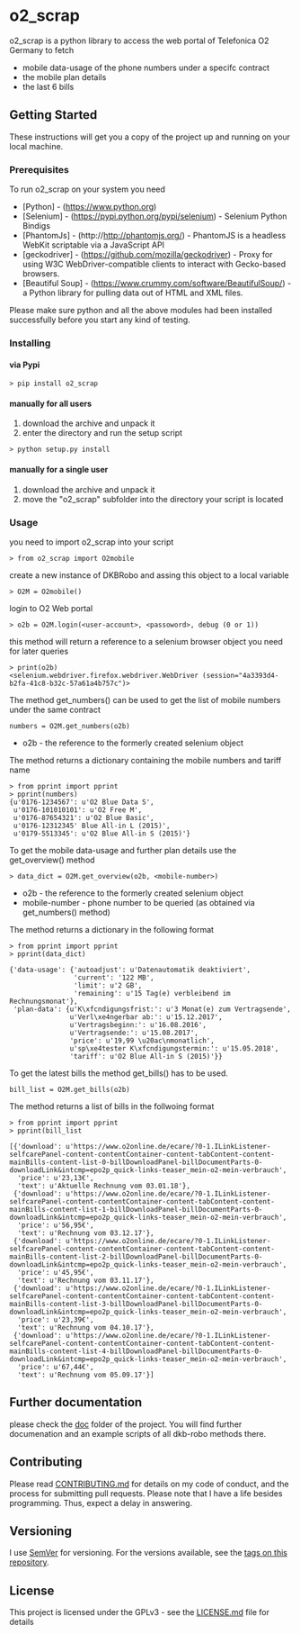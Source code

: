 # o2_scrap

o2_scrap is a python library to access the web portal of Telefonica O2 Germany to fetch 
- mobile data-usage of the phone numbers under a specifc contract
- the mobile plan details
- the last 6 bills

## Getting Started

These instructions will get you a copy of the project up and running on your local machine.

### Prerequisites

To run o2_scrap on your system you need

* [Python] - (https://www.python.org)
* [Selenium] - (https://pypi.python.org/pypi/selenium) - Selenium Python Bindigs 
* [PhantomJs] - (http://http://phantomjs.org/) - PhantomJS is a headless WebKit scriptable via a JavaScript API  
* [geckodriver] - (https://github.com/mozilla/geckodriver) - Proxy for using W3C WebDriver-compatible clients to interact with Gecko-based browsers.
* [Beautiful Soup]  - (https://www.crummy.com/software/BeautifulSoup/) - a Python library for pulling data out of HTML and XML files.

Please make sure python and all the above modules had been installed successfully before you start any kind of testing.

### Installing

#### via Pypi
```
> pip install o2_scrap
```

#### manually for all users
1. download the archive and unpack it
2. enter the directory and run the setup script
```
> python setup.py install
```

#### manually for a single user
1. download the archive and unpack it
2. move the "o2_scrap" subfolder into the directory your script is located

### Usage

you need to import o2_scrap into your script
```
> from o2_scrap import O2mobile
``` 

create a new instance of DKBRobo and assing this object to a local variable
```
> O2M = O2mobile()
```

login to O2 Web portal

```
> o2b = O2M.login(<user-account>, <passoword>, debug (0 or 1))
```

this method will return a reference to a selenium browser object you need for later queries
```
> print(o2b)
<selenium.webdriver.firefox.webdriver.WebDriver (session="4a3393d4-b2fa-41c8-b32c-57a61a4b757c")>
```    

The method get_numbers() can be used to get the list of mobile numbers under the same contract 
```
numbers = O2M.get_numbers(o2b)
```
* o2b - the reference to the formerly created selenium object

The method returns a dictionary containing the mobile numbers and tariff name
```
> from pprint import pprint
> pprint(numbers)
{u'0176-1234567': u'O2 Blue Data S',
 u'0176-101010101': u'O2 Free M',
 u'0176-87654321': u'O2 Blue Basic',
 u'0176-12312345' Blue All-in L (2015)',
 u'0179-5513345': u'O2 Blue All-in S (2015)'}
```

To get the mobile data-usage and further plan details use the get_overview() method 
```
> data_dict = O2M.get_overview(o2b, <mobile-number>)
```
* o2b - the reference to the formerly created selenium object
* mobile-number - phone number to be queried (as obtained via get_numbers() method)

The method returns a dictionary in the following format
```
> from pprint import pprint
> pprint(data_dict)

{'data-usage': {'autoadjust': u'Datenautomatik deaktiviert',
                'current': '122 MB',
                'limit': u'2 GB',
                'remaining': u'15 Tag(e) verbleibend im Rechnungsmonat'},
 'plan-data': {u'K\xfcndigungsfrist:': u'3 Monat(e) zum Vertragsende',
               u'Verl\xe4ngerbar ab:': u'15.12.2017',
               u'Vertragsbeginn:': u'16.08.2016',
               u'Vertragsende:': u'15.08.2017',
               'price': u'19,99 \u20ac\nmonatlich',
               u'sp\xe4tester K\xfcndigungstermin:': u'15.05.2018',
               'tariff': u'O2 Blue All-in S (2015)'}}
```

To get the latest bills the method get_bills() has to be used.
```
bill_list = O2M.get_bills(o2b)
```
The method returns a list of bills in the follwoing format
```
> from pprint import pprint
> pprint(bill_list

[{'download': u'https://www.o2online.de/ecare/?0-1.ILinkListener-selfcarePanel-content-contentContainer-content-tabContent-content-mainBills-content-list-0-billDownloadPanel-billDocumentParts-0-downloadLink&intcmp=epo2p_quick-links-teaser_mein-o2-mein-verbrauch',
  'price': u'23,13€',
  'text': u'Aktuelle Rechnung vom 03.01.18'},
 {'download': u'https://www.o2online.de/ecare/?0-1.ILinkListener-selfcarePanel-content-contentContainer-content-tabContent-content-mainBills-content-list-1-billDownloadPanel-billDocumentParts-0-downloadLink&intcmp=epo2p_quick-links-teaser_mein-o2-mein-verbrauch',
  'price': u'56,95€',
  'text': u'Rechnung vom 03.12.17'},
 {'download': u'https://www.o2online.de/ecare/?0-1.ILinkListener-selfcarePanel-content-contentContainer-content-tabContent-content-mainBills-content-list-2-billDownloadPanel-billDocumentParts-0-downloadLink&intcmp=epo2p_quick-links-teaser_mein-o2-mein-verbrauch',
  'price': u'45,95€',
  'text': u'Rechnung vom 03.11.17'},
 {'download': u'https://www.o2online.de/ecare/?0-1.ILinkListener-selfcarePanel-content-contentContainer-content-tabContent-content-mainBills-content-list-3-billDownloadPanel-billDocumentParts-0-downloadLink&intcmp=epo2p_quick-links-teaser_mein-o2-mein-verbrauch',
  'price': u'23,39€',
  'text': u'Rechnung vom 04.10.17'},
 {'download': u'https://www.o2online.de/ecare/?0-1.ILinkListener-selfcarePanel-content-contentContainer-content-tabContent-content-mainBills-content-list-4-billDownloadPanel-billDocumentParts-0-downloadLink&intcmp=epo2p_quick-links-teaser_mein-o2-mein-verbrauch',
  'price': u'67,44€',
  'text': u'Rechnung vom 05.09.17'}]
```

## Further documentation
please check the [doc](https://github.com/grindsa/dkb-robo/tree/master/doc) folder of the project. You will find further documenation and an example scripts of all dkb-robo methods there.

## Contributing

Please read [CONTRIBUTING.md](https://github.com/grindsa/o2_scrap/blob/master/CONTRIBUTING.md) for details on my code of conduct, and the process for submitting pull requests.
Please note that I have a life besides programming. Thus, expect a delay in answering.

## Versioning

I use [SemVer](http://semver.org/) for versioning. For the versions available, see the [tags on this repository](https://github.com/grindsa/dkb-robo/tags). 

## License

This project is licensed under the GPLv3 - see the [LICENSE.md](https://github.com/grindsa/o2_scrap/blob/master/LICENSE) file for details